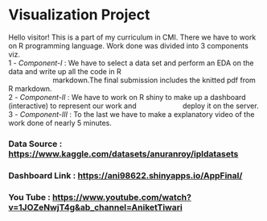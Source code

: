 #                                     Visualization Project
Hello visitor! This is a part of my curriculum in CMI. There we have to work on R programming language.
Work done was divided into 3 components viz.
<br>1 - *Component-I* : We have to select a data set and perform an EDA on the data and write up all the code in R <br>&emsp;&emsp;&emsp;&emsp;&emsp;&emsp; markdown.The final submission includes the knitted pdf from R markdown.
<br>2 - *Component-II* : We have to work on R shiny to make up a dashboard (interactive) to represent our work and &emsp;&emsp;&emsp;&emsp;&emsp;&emsp; deploy it on the server.
<br>3 - *Component-III* : To the last we have to make a explanatory video of the work done of nearly 5 minutes. 

### Data Source : <href> https://www.kaggle.com/datasets/anuranroy/ipldatasets
### Dashboard Link : <href> https://ani98622.shinyapps.io/AppFinal/
### You Tube : <href> https://www.youtube.com/watch?v=1JOZeNwjT4g&ab_channel=AniketTiwari
